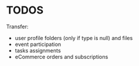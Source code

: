TODOS
=====

Transfer:
- user profile folders (only if type is null) and files
- event participation
- tasks assignments
- eCommerce orders and subscriptions
